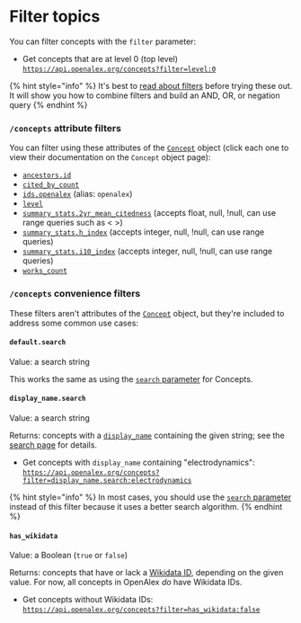 # Filter topics

You can filter concepts with the `filter` parameter:

* Get concepts that are at level 0 (top level)\
  [`https://api.openalex.org/concepts?filter=level:0`](https://api.openalex.org/concepts?filter=level:0)

{% hint style="info" %}
It's best to [read about filters](../../how-to-use-the-api/get-lists-of-entities/filter-entity-lists.md) before trying these out. It will show you how to combine filters and build an AND, OR, or negation query
{% endhint %}

### `/concepts` attribute filters

You can filter using these attributes of the [`Concept`](../concepts-1/concept-object.md) object (click each one to view their documentation on the `Concept` object page):

* [`ancestors.id`](../concepts-1/concept-object.md#ancestors)
* [`cited_by_count`](../concepts-1/concept-object.md#cited\_by\_count)
* [`ids.openalex`](../concepts-1/concept-object.md#ids) (alias: `openalex`)
* [`level`](../concepts-1/concept-object.md#level)
* [`summary_stats.2yr_mean_citedness`](../concepts-1/concept-object.md#summary\_stats) (accepts float, null, !null, can use range queries such as < >)
* [`summary_stats.h_index`](../concepts-1/concept-object.md#summary\_stats) (accepts integer, null, !null, can use range queries)
* [`summary_stats.i10_index`](../concepts-1/concept-object.md#summary\_stats) (accepts integer, null, !null, can use range queries)
* [`works_count`](../concepts-1/concept-object.md#works\_count)

### `/concepts` convenience filters

These filters aren't attributes of the [`Concept`](../concepts-1/concept-object.md) object, but they're included to address some common use cases:

#### `default.search`

Value: a search string

This works the same as using the [`search` parameter](../concepts-1/search-concepts.md#search-concepts) for Concepts.

#### `display_name.search`

Value: a search string

Returns: concepts with a [`display_name`](../concepts-1/concept-object.md#display\_name) containing the given string; see the [search page](../concepts-1/search-concepts.md#search-a-specific-field) for details.

* Get concepts with `display_name` containing "electrodynamics":\
  [`https://api.openalex.org/concepts?filter=display_name.search:electrodynamics`](https://api.openalex.org/concepts?filter=display\_name.search:electrodynamics)

{% hint style="info" %}
In most cases, you should use the [`search` parameter](../concepts-1/search-concepts.md#concepts-full-search) instead of this filter because it uses a better search algorithm.
{% endhint %}

#### `has_wikidata`

Value: a Boolean (`true` or `false`)

Returns: concepts that have or lack a [Wikidata ID](../concepts-1/concept-object.md#wikidata), depending on the given value. For now, all concepts in OpenAlex _do_ have Wikidata IDs.

* Get concepts without Wikidata IDs:\
  [`https://api.openalex.org/concepts?filter=has_wikidata:false`](https://api.openalex.org/concepts?filter=has\_wikidata:false)
